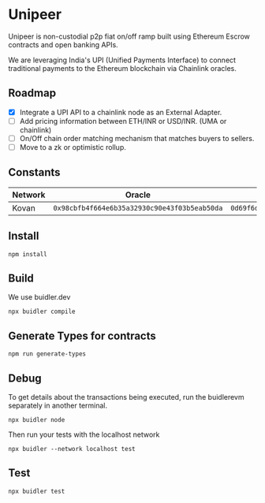 # Unipeer

Unipeer is non-custodial p2p fiat on/off ramp built using Ethereum Escrow contracts
and open banking APIs.

We are leveraging India's UPI (Unified Payments Interface) to connect traditional
payments to the Ethereum blockchain via Chainlink oracles.

## Roadmap

- [x] Integrate a UPI API to a chainlink node as an External Adapter.
- [ ] Add pricing information between ETH/INR or USD/INR. (UMA or chainlink)
- [ ] On/Off chain order matching mechanism that matches buyers to sellers.
- [ ] Move to a zk or optimistic rollup.

## Constants

| Network | Oracle | Job Id |
|---------|--------|--------|
| Kovan | `0x98cbfb4f664e6b35a32930c90e43f03b5eab50da` | `0d69f6d174a4446c9a7ffa21cd0f687c` |

## Install

```
npm install
```

## Build

We use buidler.dev

```
npx buidler compile
```

## Generate Types for contracts

```
npm run generate-types
```

## Debug

To get details about the transactions being executed, run the buidlerevm
separately in another terminal.

```
npx buidler node
```

Then run your tests with the localhost network

```
npx buidler --network localhost test
```

## Test

```
npx buidler test
```
